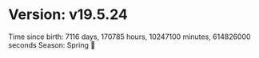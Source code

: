 # Version: v19.5.24
Time since birth: 7116 days, 170785 hours, 10247100 minutes, 614826000 seconds
Season: Spring 🌸
